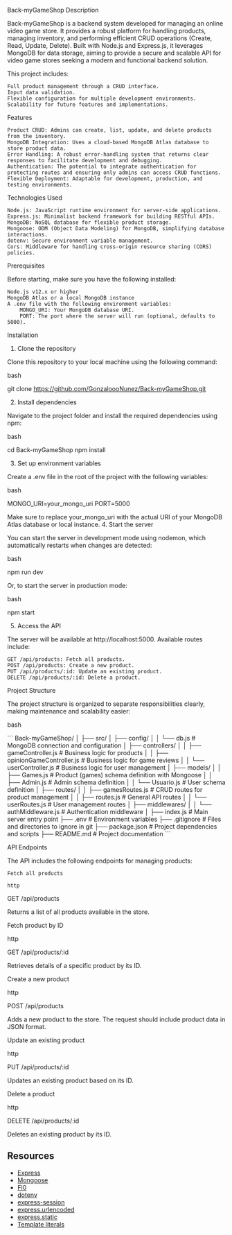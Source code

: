 Back-myGameShop
Description

Back-myGameShop is a backend system developed for managing an online video game store. It provides a robust platform for handling products, managing inventory, and performing efficient CRUD operations (Create, Read, Update, Delete). Built with Node.js and Express.js, it leverages MongoDB for data storage, aiming to provide a secure and scalable API for video game stores seeking a modern and functional backend solution.

This project includes:

    Full product management through a CRUD interface.
    Input data validation.
    Flexible configuration for multiple development environments.
    Scalability for future features and implementations.

Features

    Product CRUD: Admins can create, list, update, and delete products from the inventory.
    MongoDB Integration: Uses a cloud-based MongoDB Atlas database to store product data.
    Error Handling: A robust error-handling system that returns clear responses to facilitate development and debugging.
    Authentication: The potential to integrate authentication for protecting routes and ensuring only admins can access CRUD functions.
    Flexible Deployment: Adaptable for development, production, and testing environments.

Technologies Used

    Node.js: JavaScript runtime environment for server-side applications.
    Express.js: Minimalist backend framework for building RESTful APIs.
    MongoDB: NoSQL database for flexible product storage.
    Mongoose: ODM (Object Data Modeling) for MongoDB, simplifying database interactions.
    dotenv: Secure environment variable management.
    Cors: Middleware for handling cross-origin resource sharing (CORS) policies.

Prerequisites

Before starting, make sure you have the following installed:

    Node.js v12.x or higher
    MongoDB Atlas or a local MongoDB instance
    A .env file with the following environment variables:
        MONGO_URI: Your MongoDB database URI.
        PORT: The port where the server will run (optional, defaults to 5000).

Installation

1. Clone the repository

Clone this repository to your local machine using the following command:

bash

git clone https://github.com/GonzaloooNunez/Back-myGameShop.git

2. Install dependencies

Navigate to the project folder and install the required dependencies using npm:

bash

cd Back-myGameShop
npm install

3. Set up environment variables

Create a .env file in the root of the project with the following variables:

bash

MONGO_URI=your_mongo_uri
PORT=5000

Make sure to replace your_mongo_uri with the actual URI of your MongoDB Atlas database or local instance. 4. Start the server

You can start the server in development mode using nodemon, which automatically restarts when changes are detected:

bash

npm run dev

Or, to start the server in production mode:

bash

npm start

5. Access the API

The server will be available at http://localhost:5000. Available routes include:

    GET /api/products: Fetch all products.
    POST /api/products: Create a new product.
    PUT /api/products/:id: Update an existing product.
    DELETE /api/products/:id: Delete a product.

Project Structure

The project structure is organized to separate responsibilities clearly, making maintenance and scalability easier:

bash

\```
Back-myGameShop/
│
├── src/
│ ├── config/
│ │ └── db.js # MongoDB connection and configuration
│ ├── controllers/
│ │ ├── gameController.js # Business logic for products
│ │ ├── opinionGameController.js # Business logic for game reviews
│ │ └── userController.js # Business logic for user management
│ ├── models/
│ │ ├── Games.js # Product (games) schema definition with Mongoose
│ │ ├── Admin.js # Admin schema definition
│ │ └── Usuario.js # User schema definition
│ ├── routes/
│ │ ├── gamesRoutes.js # CRUD routes for product management
│ │ ├── routes.js # General API routes
│ │ └── userRoutes.js # User management routes
│ ├── middlewares/
│ │ └── authMiddleware.js # Authentication middleware
│
├── index.js # Main server entry point
├── .env # Environment variables
├── .gitignore # Files and directories to ignore in git
├── package.json # Project dependencies and scripts
├── README.md # Project documentation
\```

API Endpoints

The API includes the following endpoints for managing products:

    Fetch all products

    http

GET /api/products

Returns a list of all products available in the store.

Fetch product by ID

http

GET /api/products/:id

Retrieves details of a specific product by its ID.

Create a new product

http

POST /api/products

Adds a new product to the store. The request should include product data in JSON format.

Update an existing product

http

PUT /api/products/:id

Updates an existing product based on its ID.

Delete a product

http

DELETE /api/products/:id

Deletes an existing product by its ID.

## Resources

- [Express](https://expressjs.com/)
- [Mongoose](https://mongoosejs.com/)
- [Fl0](https://fl0.io/)
- [dotenv](https://www.npmjs.com/package/dotenv)
- [express-session](https://www.npmjs.com/package/express-session)
- [express.urlencoded](https://expressjs.com/en/api.html#express.urlencoded)
- [express.static](https://expressjs.com/en/api.html#express.static)
- [Template literals](https://developer.mozilla.org/en-US/docs/Web/JavaScript/Reference/Template_literals)
